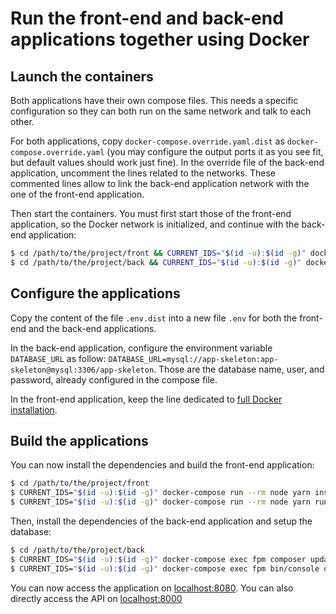 # Run the front-end and back-end applications together using Docker

## Launch the containers

Both applications have their own compose files. This needs a specific configuration so they can both run on the same network and talk to each other.

For both applications, copy `docker-compose.override.yaml.dist` as `docker-compose.override.yaml` (you may configure the output ports it as you see fit, but default values should work just fine).
In the override file of the back-end application, uncomment the lines related to the networks. These commented lines allow to link the back-end application network with the one of the front-end application.

Then start the containers. You must first start those of the front-end application, so the Docker network is initialized, and continue with the back-end application:
```bash
$ cd /path/to/the/project/front && CURRENT_IDS="$(id -u):$(id -g)" docker-compose up -d nginx-front
$ cd /path/to/the/project/back && CURRENT_IDS="$(id -u):$(id -g)" docker-compose up -d
```

## Configure the applications

Copy the content of the file `.env.dist` into a new file `.env` for both the front-end and the back-end applications.

In the back-end application, configure the environment variable `DATABASE_URL` as follow: `DATABASE_URL=mysql://app-skeleton:app-skeleton@mysql:3306/app-skeleton`.
Those are the database name, user, and password, already configured in the compose file.

In the front-end application, keep the line dedicated to [full Docker installation](https://github.com/damien-carcel/app-skeleton/blob/master/front/.env.dist#L10).

## Build the applications

You can now install the dependencies and build the front-end application:
```bash
$ cd /path/to/the/project/front
$ CURRENT_IDS="$(id -u):$(id -g)" docker-compose run --rm node yarn install
$ CURRENT_IDS="$(id -u):$(id -g)" docker-compose run --rm node yarn run build:prod
```

Then, install the dependencies of the back-end application and setup the database:
```bash
$ cd /path/to/the/project/back
$ CURRENT_IDS="$(id -u):$(id -g)" docker-compose exec fpm composer update --prefer-dist --optimize-autoloader
$ CURRENT_IDS="$(id -u):$(id -g)" docker-compose exec fpm bin/console doctrine:schema:update --force
```

You can now access the application on [localhost:8080](http://localhost:8080). You can also directly access the API on [localhost:8000](http://localhost:8000)
